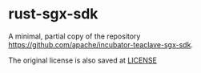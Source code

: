 # rust-sgx-sdk

A minimal, partial copy of the repository https://github.com/apache/incubator-teaclave-sgx-sdk.

The original license is also saved at [LICENSE](LICENSE)